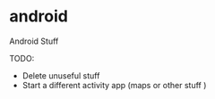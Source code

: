 # android
Android Stuff

TODO:
 * Delete unuseful stuff
 * Start a different activity app (maps or other stuff )
